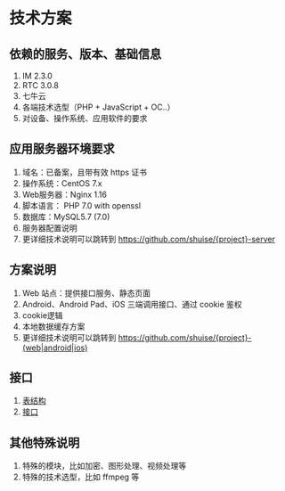 # 技术方案

## 依赖的服务、版本、基础信息

1. IM 2.3.0
2. RTC 3.0.8
3. 七牛云
4. 各端技术选型（PHP + JavaScript + OC..）
5. 对设备、操作系统、应用软件的要求


## 应用服务器环境要求

1. 域名：已备案，且带有效 https 证书
2. 操作系统：CentOS 7.x
3. Web服务器：Nginx 1.16
4. 脚本语言： PHP 7.0 with openssl
5. 数据库：MySQL5.7 (7.0)
6. 服务器配置说明
7. 更详细技术说明可以跳转到 https://github.com/shuise/{project}-server


## 方案说明

1. Web 站点：提供接口服务、静态页面
2. Android、Android Pad、iOS 三端调用接口、通过 cookie 鉴权
3. cookie逻辑
4. 本地数据缓存方案
5. 更详细技术说明可以跳转到 https://github.com/shuise/{project}-(web|android|ios)


## 接口

1. [表结构](./db.html)
2. [接口](./api.html)


## 其他特殊说明

1. 特殊的模块，比如加密、图形处理、视频处理等
2. 特殊的技术选型，比如 ffmpeg 等




 